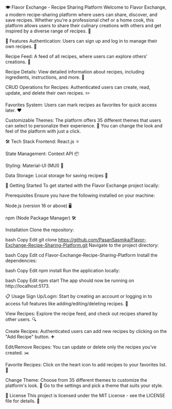 🍽️ Flavor Exchange - Recipe Sharing Platform
Welcome to Flavor Exchange, a modern recipe-sharing platform where users can share, discover, and save recipes. Whether you're a professional chef or a home cook, this platform allows users to share their culinary creations with others and get inspired by a diverse range of recipes. 🍳

🌟 Features
Authentication: Users can sign up and log in to manage their own recipes. 🔑

Recipe Feed: A feed of all recipes, where users can explore others' creations. 🍔

Recipe Details: View detailed information about recipes, including ingredients, instructions, and more. 📖

CRUD Operations for Recipes: Authenticated users can create, read, update, and delete their own recipes. ✏️

Favorites System: Users can mark recipes as favorites for quick access later. ❤️

Customizable Themes: The platform offers 35 different themes that users can select to personalize their experience. 🎨 You can change the look and feel of the platform with just a click.

🛠️ Tech Stack
Frontend: React.js ⚛️

State Management: Context API 📦

Styling: Material-UI (MUI) 🎨

Data Storage: Local storage for saving recipes 💾

🚀 Getting Started
To get started with the Flavor Exchange project locally:

Prerequisites
Ensure you have the following installed on your machine:

Node.js (version 16 or above) 🖥️

npm (Node Package Manager) 🛠️

Installation
Clone the repository:

bash
Copy
Edit
git clone https://github.com/PasanSasmika/Flavor-Exchange-Recipe-Sharing-Platform.git
Navigate to the project directory:

bash
Copy
Edit
cd Flavor-Exchange-Recipe-Sharing-Platform
Install the dependencies:

bash
Copy
Edit
npm install
Run the application locally:

bash
Copy
Edit
npm start
The app should now be running on http://localhost:5173.

📋 Usage
Sign Up/Login: Start by creating an account or logging in to access full features like adding/editing/deleting recipes. 📝

View Recipes: Explore the recipe feed, and check out recipes shared by other users. 🔍

Create Recipes: Authenticated users can add new recipes by clicking on the "Add Recipe" button. ➕

Edit/Remove Recipes: You can update or delete only the recipes you’ve created. ✂️

Favorite Recipes: Click on the heart icon to add recipes to your favorites list. 💖

Change Theme: Choose from 35 different themes to customize the platform's look. 🎨 Go to the settings and pick a theme that suits your style.


📄 License
This project is licensed under the MIT License - see the LICENSE file for details. 📝
